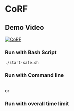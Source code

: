# CoRF


## Demo Video
[![CoRF](https://res.cloudinary.com/marcomontalbano/image/upload/v1721658637/video_to_markdown/images/youtube--na0dStb2gfE-c05b58ac6eb4c4700831b2b3070cd403.jpg)](https://youtu.be/na0dStb2gfE "CoRF")


### Run with Bash Script
```cd CoRF
./start-safe.sh
```
### Run with Command line 
```python3 -m llmfuzz --proj example/crowdsale/ --contract Crowdsale --fuzzer llmAgent --limit 2000 --max_rounds 10
```

or
### Run with overall time limit

```time 600 python3 -m llmfuzz --proj example/crowdsale/ --contract Crowdsale --fuzzer llmAgent --limit 2000 --max_rounds
```


